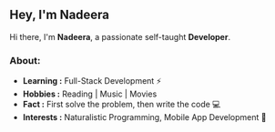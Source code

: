 ## Hey, I'm Nadeera

Hi there, I'm **Nadeera**, a passionate self-taught **Developer**.


### About: 

-  **Learning :** Full-Stack Development :zap:
-  **Hobbies :** Reading | Music | Movies  
-  **Fact :** First solve the problem, then write the code :computer:
-  **Interests :** Naturalistic Programming, Mobile App Development :pushpin:

